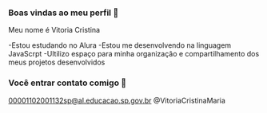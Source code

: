 ### Boas vindas ao meu perfil 💙

Meu nome é Vitoria Cristina

-Estou estudando no Alura
-Estou me desenvolvendo na linguagem JavaScrpt
-Ultilizo espaço para minha organização e compartilhamento dos meus projetos desenvolvidos

### Você entrar contato comigo 📁

00001102001132sp@al.educacao.sp.gov.br 
@VitoriaCristinaMaria
